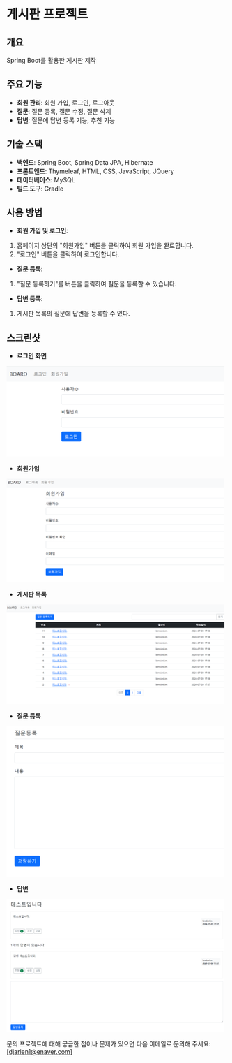 # 게시판 프로젝트
## 개요
Spring Boot를 활용한 게시판 제작

## 주요 기능
- **회원 관리**: 회원 가입, 로그인, 로그아웃
- **질문**: 질문 등록, 질문 수정, 질문 삭제
- **답변**: 질문에 답변 등록 기능, 추천 기능

## 기술 스택
- **백엔드**: Spring Boot, Spring Data JPA, Hibernate
- **프론트엔드**: Thymeleaf, HTML, CSS, JavaScript, JQuery
- **데이터베이스**: MySQL
- **빌드 도구**: Gradle

## 사용 방법
- **회원 가입 및 로그인**:
1. 홈페이지 상단의 "회원가입" 버튼을 클릭하여 회원 가입을 완료합니다.
2. "로그인" 버튼을 클릭하여 로그인합니다.

- **질문 등록**:
1. "질문 등록하기"를 버튼을 클릭하여 질문을 등록할 수 있습니다.

- **답변 등록**:
1. 게시판 목록의 질문에 답변을 등록할 수 있다.

## 스크린샷
- **로그인 화면**
<img src="src/main/resources/static/images/로그인.png" alt="로그인 화면" width="500">

- **회원가입**
<img src="src/main/resources/static/images/회원가입.png" alt="회원가입" width="500">

- **게시판 목록**
<img src="src/main/resources/static/images/목록.png" alt="게시판 목록" width="500">

- **질문 등록**
<img src="src/main/resources/static/images/질문등록.png" alt="질문 등록" width="500">

- **답변**
<img src="src/main/resources/static/images/답변.png" alt="답변" width="500">

문의
프로젝트에 대해 궁금한 점이나 문제가 있으면 다음 이메일로 문의해 주세요: [djarlen1@enaver.com]
